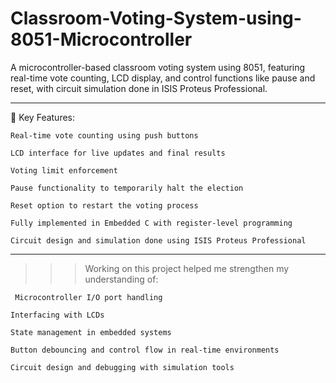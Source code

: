 # Classroom-Voting-System-using-8051-Microcontroller
A microcontroller-based classroom voting system using 8051, featuring real-time vote counting, LCD display, and control functions like pause and reset, with circuit simulation done in ISIS Proteus Professional.

---------------------------------------------------------------------------------------------------------------------------------------

🔹 Key Features:

    Real-time vote counting using push buttons

    LCD interface for live updates and final results

    Voting limit enforcement

    Pause functionality to temporarily halt the election

    Reset option to restart the voting process

    Fully implemented in Embedded C with register-level programming

    Circuit design and simulation done using ISIS Proteus Professional

---------------------------------------------------------------------------------------------------------------------------------------

>>>  Working on this project helped me strengthen my understanding of:

     Microcontroller I/O port handling

    Interfacing with LCDs

    State management in embedded systems

    Button debouncing and control flow in real-time environments

    Circuit design and debugging with simulation tools   
